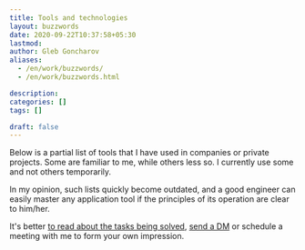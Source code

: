 ```yaml
---
title: Tools and technologies
layout: buzzwords
date: 2020-09-22T10:37:58+05:30
lastmod: 
author: Gleb Goncharov
aliases:
  - /en/work/buzzwords/
  - /en/work/buzzwords.html

description: 
categories: []
tags: []

draft: false
---
```


Below is a partial list of tools that I have used in companies or private projects. Some are familiar to me, while others less so. I currently use some and not others temporarily.

In my opinion, such lists quickly become outdated, and a good engineer can easily master any application tool if the principles of its operation are clear to him/her.

It's better [to read about the tasks being solved](/en/work/career/), [send a DM](https://t.me/gongled) or schedule a meeting with me to form your own impression.